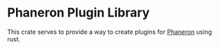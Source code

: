 # Phaneron Plugin Library

This crate serves to provide a way to create plugins for [Phaneron](https://github.com/SuperFlyTV/phaneron) using rust.
